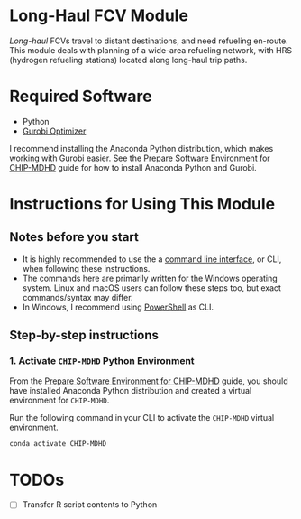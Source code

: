 # Long-Haul FCV Module

_Long-haul_ FCVs travel to distant destinations, and need refueling en-route. 
This module deals with planning of a wide-area refueling network, with HRS (hydrogen refueling stations) located along long-haul trip paths.

# Required Software
- Python
- [Gurobi Optimizer](http://www.gurobi.com/products/gurobi-optimizer)

I recommend installing the Anaconda Python distribution, which makes working with Gurobi easier. See the [Prepare Software Environment for CHIP-MDHD](../docs/prep-software-guide.md) guide for how to install Anaconda Python and Gurobi.

# Instructions for Using This Module
## Notes before you start
- It is highly recommended to use the a [command line interface](https://tutorial.djangogirls.org/en/intro_to_command_line/), or CLI, when following these instructions.
- The commands here are primarily written for the Windows operating system. Linux and macOS users can follow these steps too, but exact commands/syntax may differ.
- In Windows, I recommend using [PowerShell](https://docs.microsoft.com/en-us/powershell/scripting/getting-started/getting-started-with-windows-powershell?view=powershell-6) as CLI.

## Step-by-step instructions
### 1. Activate `CHIP-MDHD` Python Environment
From the [Prepare Software Environment for CHIP-MDHD](../docs/prep-software-guide.md) guide, you should have installed Anaconda Python distribution and created a virtual environment for `CHIP-MDHD`. 

Run the following command in your CLI to activate the `CHIP-MDHD` virtual environment.
```powershell
conda activate CHIP-MDHD
```





# TODOs
- [ ] Transfer R script contents to Python
